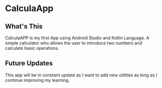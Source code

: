 # CalculaApp

## What's This
CalculaAPP is my first App using Android Studio and Kotlin Language. A simple calculator who allows the user to introduce two numbers and calculate basic operations.

## Future Updates
This app will be in constant update as I want to add new utilities as long as I continue improving my learning.
